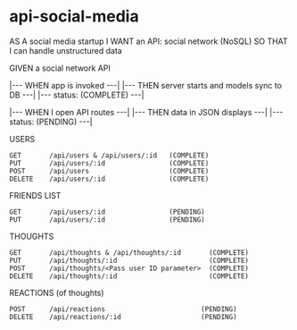 # api-social-media

AS A social media startup
I WANT an API: social network (NoSQL)
SO THAT I can handle unstructured data

GIVEN a social network API

|--- WHEN app is invoked                      ---| 
|--- THEN server starts and models sync to DB ---|
|--- status:        (COMPLETE)                ---|


|--- WHEN I open API routes                  ---|
|--- THEN data in JSON displays              ---| 
|--- status:        (PENDING)                ---|

  USERS     

    GET       /api/users & /api/users/:id   (COMPLETE)
    PUT       /api/users/:id                (COMPLETE)
    POST      /api/users                    (COMPLETE)
    DELETE    /api/users/:id                (COMPLETE)

  FRIENDS LIST

    GET       /api/users/:id                (PENDING)
    PUT       /api/users/:id                (PENDING)

  THOUGHTS  

    GET       /api/thoughts & /api/thoughts/:id       (COMPLETE)
    PUT       /api/thoughts/:id                       (COMPLETE)
    POST      /api/thoughts/<Pass user ID parameter>  (COMPLETE)
    DELETE    /api/thoughts/:id                       (COMPLETE)

  REACTIONS (of thoughts)

    POST      /api/reactions                        (PENDING)
    DELETE    /api/reactions/:id                    (PENDING)
